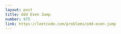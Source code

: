 ```yaml
---
layout: post
title: Odd Even Jump
number: 975
link: https://leetcode.com/problems/odd-even-jump
---
```

